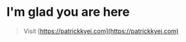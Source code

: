 # I'm glad you are here

> Visit [https://patrickkyei.com](https://patrickkyei.com)


<!-- Running Local Server
$ bundle exec jekyll s --

Running Upgrade
- gem "jekyll-theme-chirpy", "~> 3.2"
+ gem "jekyll-theme-chirpy", "~> 4.0"

then 

$ bundle update jekyll-theme-chirpy

then

$ bundle

PREVIEW IMAGE

---
image:
  path: /path/to/image
  alt: image alternative text
---

TOP IMAGE RESOLUTION
1200 x 630
>